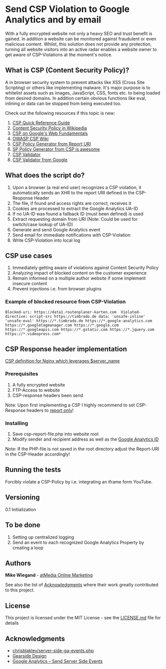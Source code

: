 # Send CSP Violation to Google Analytics and by email
With a fully encrypted website not only a heavy SEO and trust benefit is gained. In addition a website can be monitored against fraudulent or even malicious content. Whilst, this solution does not provide any protection, turning all website visitors into an active radar enables a website owner to get aware of CSP-Violations at the moment's notice.

## What is CSP (Content Security Policy)?
A in browser security system to prevent attacks like XSS (Cross Site Scripting) or others like implementing malware. It's major purpose is to whitelist assets such as images, JavaScript, CSS, fonts etc. to being loaded from desired domains. In addition certain obvious functions like eval, inlining or data can be stopped from being executed too.

Check out the following resources if this topic is new:
1. [CSP Quick Reference Guide](https://content-security-policy.com/)
2. [Content Security Policy in Wikipedia](https://de.wikipedia.org/wiki/Content_Security_Policy)
3. [CSP on Google's Web Fundamentals](https://developers.google.com/web/fundamentals/security/csp/)
4. [OWASP CSP Wiki](https://www.owasp.org/index.php/Content_Security_Policy)
5. [CSP Policy Generator from Report URI](https://report-uri.io/home/generate)
6. [SP Policy Generator from CSP is awesome](http://cspisawesome.com/)
7. [CSP Validator](https://cspvalidator.org/#url=https://cspvalidator.org/)
8. [CSP Validator from Google](https://csp-evaluator.withgoogle.com/)

## What does the script do?
1. Upon a browser (a real end user) recognizes a CSP violation, it automatically sends an XHR to the report URI defined in the CSP-Response Header
2. The file, if found and access rights are correct, receives it
3. Cookies are processed to extract the Google Analytics UA-ID
4. If no UA-ID was found a fallback ID (must been defined) is used
5. Extract requesting domain from URI (Note: Could be used for switch/case lookup of UA-ID)
6. Generate and send Google Analytics event
7. Send email for immediate notifications with CSP-Violation
8. Write CSP-Violation into local log

## CSP use cases
1. Immediately getting aware of violations against Content Security Policy
2. Analyzing impact of blocked content on the customer experience
3. Remain informed on a multiple author website if some implement insecure content
4. Prevent injections i.e. from browser plugins

### Example of blocked resource from CSP-Violation
`Blocked-uri: https://data1.routenplaner-karten.com 
Violated-directive: script-src https://timbrado.de data: 'unsafe-inline' 'unsafe-eval' https://*.timbrado.de https://*.google-analytics.com https://*.googletagmanager.com https://*.google.com https://*.googleapis.com https://*.gstatic.com https://*.jquery.com https://*.videopress.com*`


## CSP Response header implementation
[CSP definition for Nginx which leverages $server_name](https://gist.github.com/mikeg-de/e0eab64217d6c2c51a9dc890a6e107de.js)

### Prerequisites
1. A fully encrypted website
2. FTP-Access to website
3. CSP-response headers been send

Note: Upon first implementing a CSP I highly recommend to set CSP-Response headers to [report only](https://developer.mozilla.org/en-US/docs/Web/HTTP/Headers/Content-Security-Policy-Report-Only)!

### Installing
1. Save csp-report-file.php into website root
2. Modify sender and recipient address as well as the [Google Analytics ID](https://support.google.com/analytics/answer/7372977?hl=en)

Note: If the PHP-file is not saved in the root directory adjust the Report-URI in the CSP-Header accordingly!

## Running the tests
Forcibly violate a CSP-Policy by i.e. integrating an iframe form YouTube.

## Versioning
0.1 Initialization

## To be done
1. Setting up centralized logging
2. Send an event to each recognized Google Analytics Property by creating a loop

## Authors
**Mike Wiegand** - [atMedia Online Marketing](atmedia-marketing.com)

See also the list of [Acknowledgments](#cknowledgments) where their work greatly contributed to this project.

## License
This project is licensed under the MIT License - see the [LICENSE.md](LICENSE.md) file for details

## Acknowledgments
* [chrisblakley/server-side-ga-events.php](https://gist.github.com/chrisblakley/e1f3d79b6cecb463dd8a)
* [Gearside Design](https://gearside.com/using-server-side-google-analytics-sending-pageviews-event-tracking/)
* [Google Analytics – Send Server Side Events](https://developers.google.com/analytics/devguides/collection/protocol/v1/devguide#event)
